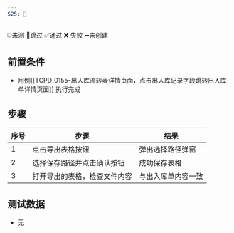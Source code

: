```yaml
---
S25: 🚫
---
```

◻️未测    🚫跳过     ✅通过    ❌ 失败    ➖未创建

## 前置条件

- 用例[[TCPD_0155-出入库流转表详情页面，点击出入库记录字段跳转出入库单详情页面]] 执行完成

## 步骤

| 序号  | 步骤             | 结果        |
| --- | -------------- | --------- |
| 1   | 点击导出表格按钮       | 弹出选择路径弹窗  |
| 2   | 选择保存路径并点击确认按钮  | 成功保存表格    |
| 3   | 打开导出的表格，检查文件内容 | 与出入库单内容一致 |

## 测试数据

- 无
